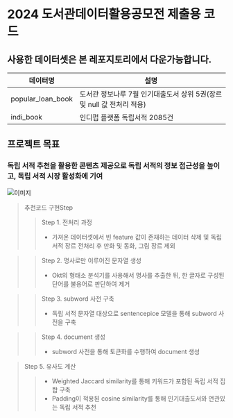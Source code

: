 # 2024 도서관데이터활용공모전 제출용 코드 
## 사용한 데이터셋은 본 레포지토리에서 다운가능합니다. 

|데이터명|설명| 
|-----|---|
|popular_loan_book|도서관 정보나루 7월 인기대출도서 상위 5권(장르 및 null 값 전처리 적용)|
|indi_book|인디펍 플랫폼 독립서적 2085건|

## 프로젝트 목표 
### 독립 서적 추천을 활용한 콘텐츠 제공으로 독립 서적의 정보 접근성을 높이고, 독립 서적 시장 활성화에 기여

![이미지](https://github.com/user-attachments/assets/1b68b08e-ae35-4863-9ec7-a793cab001aa) 


> 추천코드 구현Step
>> Step 1. 전처리 과정
>> * 가져온 데이터셋에서 빈 feature 값이 존재하는 데이터 삭제 및 독립 서적 장르 전처리 후 만화 및 동화, 그림 장르 제외

>> Step 2. 명사로만 이루어진 문자열 생성
>> * Okt의 형태소 분석기를 사용해서 명사를 추출한 뒤, 한 글자로 구성된 단어를 불용어로 판단하여 제거

>> Step 3. subword 사전 구축
>> * 독립 서적 문자열 대상으로 sentencepice 모델을 통해 subword 사전을 구축

>> Step 4. document 생성
>> * subword 사전을 통해 토큰화를 수행하여 document 생성

> Step 5. 유사도 계산
>> * Weighted Jaccard similarity를 통해 키워드가 포함된 독립 서적 집합 구축 
>> * Padding이 적용된 cosine similarity를 통해 인기대출도서와 연관있는 독립 서적 추천
